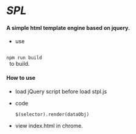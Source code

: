 # ***SPL***

#### A simple html template engine based on jquery.


* use &nbsp;
<code>
npm run build
</code> &nbsp; to build.

#### How to use

* load jQuery script before load stpl.js

* code 

   <code>$(selector).render(dataObj)</code>

* view index.html in chrome.
     